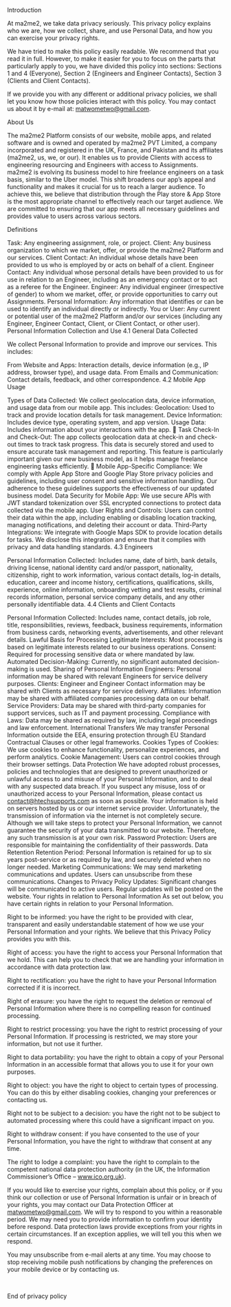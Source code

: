 Introduction

At ma2me2, we take data privacy seriously. This privacy policy explains who we are, how we collect, share, and use Personal Data, and how you can exercise your privacy rights.

We have tried to make this policy easily readable. We recommend that you read it in full. However, to make it easier for you to focus on the parts that particularly apply to you, we have divided this policy into sections: Sections 1 and 4 (Everyone), Section 2 (Engineers and Engineer Contacts), Section 3 (Clients and Client Contacts).

If we provide you with any different or additional privacy policies, we shall let you know how those policies interact with this policy. You may contact us about it by e-mail at: matwometwo@gmail.com.

About Us

The ma2me2 Platform consists of our website, mobile apps, and related software and is owned and operated by ma2me2 PVT Limited, a company incorporated and registered in the UK, France, and Pakistan and its affiliates (ma2me2, us, we, or our). It enables us to provide Clients with access to engineering resourcing and Engineers with access to Assignments. ma2me2 is evolving its business model to hire freelance engineers on a task basis, similar to the Uber model. This shift broadens our app’s appeal and functionality and makes it crucial for us to reach a larger audience. To achieve this, we believe that distribution through the Play store & App Store is the most appropriate channel to effectively reach our target audience. We are committed to ensuring that our app meets all necessary guidelines and provides value to users across various sectors.

Definitions

Task: Any engineering assignment, role, or project.
Client: Any business organization to which we market, offer, or provide the ma2me2 Platform and our services.
Client Contact: An individual whose details have been provided to us who is employed by or acts on behalf of a client.
Engineer Contact: Any individual whose personal details have been provided to us for use in relation to an Engineer, including as an emergency contact or to act as a referee for the Engineer.
Engineer: Any individual engineer (irrespective of gender) to whom we market, offer, or provide opportunities to carry out Assignments.
Personal Information: Any information that identifies or can be used to identify an individual directly or indirectly.
You or User: Any current or potential user of the ma2me2 Platform and/or our services (including any Engineer, Engineer Contact, Client, or Client Contact, or other user).
Personal Information Collection and Use
4.1 General Data Collected

We collect Personal Information to provide and improve our services. This includes:

From Website and Apps: Interaction details, device information (e.g., IP address, browser type), and usage data.
From Emails and Communication: Contact details, feedback, and other correspondence.
4.2 Mobile App Usage

Types of Data Collected: We collect geolocation data, device information, and usage data from our mobile app. This includes:
Geolocation: Used to track and provide location details for task management.
Device Information: Includes device type, operating system, and app version.
Usage Data: Includes information about your interactions with the app.
  Task Check-In and Check-Out: The app collects geolocation data at check-in and check-out times to track task progress. This data is securely stored and used to ensure accurate task management and reporting. This feature is particularly important given our new business model, as it helps manage freelance engineering tasks efficiently.
  Mobile App-Specific Compliance: We comply with Apple App Store and Google Play Store privacy policies and guidelines, including user consent and sensitive information handling. Our adherence to these guidelines supports the effectiveness of our updated business model.
Data Security for Mobile App: We use secure APIs with JWT standard tokenization over SSL encrypted connections to protect data collected via the mobile app.
User Rights and Controls: Users can control their data within the app, including enabling or disabling location tracking, managing notifications, and deleting their account or data.
Third-Party Integrations: We integrate with Google Maps SDK to provide location details for tasks. We disclose this integration and ensure that it complies with privacy and data handling standards.
4.3 Engineers

Personal Information Collected: Includes name, date of birth, bank details, driving license, national identity card and/or passport, nationality, citizenship, right to work information, various contact details, log-in details, education, career and income history, certifications, qualifications, skills, experience, online information, onboarding vetting and test results, criminal records information, personal service company details, and any other personally identifiable data.
4.4 Clients and Client Contacts

Personal Information Collected: Includes name, contact details, job role, title, responsibilities, reviews, feedback, business requirements, information from business cards, networking events, advertisements, and other relevant details.
Lawful Basis for Processing
Legitimate Interests: Most processing is based on legitimate interests related to our business operations.
Consent: Required for processing sensitive data or where mandated by law.
Automated Decision-Making: Currently, no significant automated decision-making is used.
Sharing of Personal Information
Engineers: Personal information may be shared with relevant Engineers for service delivery purposes.
Clients: Engineer and Engineer Contact information may be shared with Clients as necessary for service delivery.
Affiliates: Information may be shared with affiliated companies processing data on our behalf.
Service Providers: Data may be shared with third-party companies for support services, such as IT and payment processing.
Compliance with Laws: Data may be shared as required by law, including legal proceedings and law enforcement.
International Transfers
We may transfer Personal Information outside the EEA, ensuring protection through EU Standard Contractual Clauses or other legal frameworks.
Cookies
Types of Cookies: We use cookies to enhance functionality, personalize experiences, and perform analytics.
Cookie Management: Users can control cookies through their browser settings.
Data Protection
We have adopted robust processes, policies and technologies that are designed to prevent unauthorized or unlawful access to and misuse of your Personal Information, and to deal with any suspected data breach. If you suspect any misuse, loss of or unauthorized access to your Personal Information, please contact us contact@htechsupports.com as soon as possible.
Your information is held on servers hosted by us or our internet service provider. Unfortunately, the transmission of information via the internet is not completely secure. Although we will take steps to protect your Personal Information, we cannot guarantee the security of your data transmitted to our website. Therefore, any such transmission is at your own risk.
Password Protection: Users are responsible for maintaining the confidentiality of their passwords.
Data Retention
Retention Period: Personal Information is retained for up to six years post-service or as required by law, and securely deleted when no longer needed.
Marketing
Communications: We may send marketing communications and updates. Users can unsubscribe from these communications.
Changes to Privacy Policy
Updates: Significant changes will be communicated to active users. Regular updates will be posted on the website.
Your rights in relation to Personal Information
As set out below, you have certain rights in relation to your Personal Information.

Right to be informed: you have the right to be provided with clear, transparent and easily understandable statement of how we use your Personal Information and your rights. We believe that this Privacy Policy provides you with this.

Right of access: you have the right to access your Personal Information that we hold. This can help you to check that we are handling your information in accordance with data protection law.

Right to rectification: you have the right to have your Personal Information corrected if it is incorrect.

Right of erasure: you have the right to request the deletion or removal of Personal Information where there is no compelling reason for continued processing.

Right to restrict processing: you have the right to restrict processing of your Personal Information. If processing is restricted, we may store your information, but not use it further.

Right to data portability: you have the right to obtain a copy of your Personal Information in an accessible format that allows you to use it for your own purposes.

Right to object: you have the right to object to certain types of processing. You can do this by either disabling cookies, changing your preferences or contacting us.

Right not to be subject to a decision: you have the right not to be subject to automated processing where this could have a significant impact on you.

Right to withdraw consent: if you have consented to the use of your Personal Information, you have the right to withdraw that consent at any time.

The right to lodge a complaint: you have the right to complain to the competent national data protection authority (in the UK, the Information Commissioner’s Office – www.ico.org.uk).

If you would like to exercise your rights, complain about this policy, or if you think our collection or use of Personal Information is unfair or in breach of your rights, you may contact our Data Protection Officer at matwometwo@gmail.com. We will try to respond to you within a reasonable period. We may need you to provide information to confirm your identity before respond. Data protection laws provide exceptions from your rights in certain circumstances. If an exception applies, we will tell you this when we respond.

You may unsubscribe from e-mail alerts at any time. You may choose to stop receiving mobile push notifications by changing the preferences on your mobile device or by contacting us.

‍

End of privacy policy

